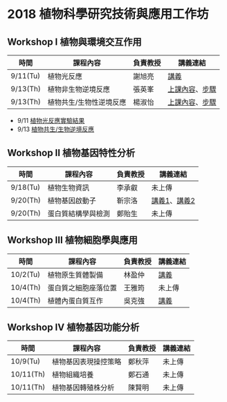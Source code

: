 # 2018 植物科學研究技術與應用工作坊

## Workshop I 植物與環境交互作用

|    時間      |    課程內容 |  負責教授  |         講義連結                |
| ------------ | ------------------ | -----|------------------------------- |
| 9/11(Tu) |  植物光反應 | 謝旭亮|[講義](https://drive.google.com/open?id=1_wXh9_DRjxrMCUBJy1cxuQE8yeRn_knw) |
| 9/13(Th)    |  植物非生物逆境反應 |張英峯| [上課內容](https://drive.google.com/file/d/16zZXGPLAniIlKeByT4a7OgMBB2AnN1hN/view?usp=sharing)、[步驟](https://drive.google.com/open?id=1QjFLIFQ5fyOtzIIxDabaq-84lFnCff7a)          |
|9/13(Th)| 植物共生/生物性逆境反應|楊淑怡| [上課內容](https://drive.google.com/file/d/1X5fVdIoEAf8Pyii9AJBawKvKJQ5CyFbc/view?usp=sharing)、[步驟](https://drive.google.com/open?id=1lXSDh_ID2lxA9-1ZQusJTqXprVQV9IP2) |

* 9/11 [植物光反應實驗結果](https://drive.google.com/drive/folders/1qzRK3r7Bs-1CtEupOcQUb23xzh_2Wn7g)
* 9/13 [植物共生/生物逆境反應](https://drive.google.com/drive/folders/1HjMOVMsZ1RUOAG0fuPop8AtiLxrssCDh?usp=sharing)

## Workshop II 植物基因特性分析

|    時間      |    課程內容 |  負責教授  |         講義連結                |
| ------------ | ------------------ | -----|------------------------------- |
| 9/18(Tu) |  植物生物資訊 | 李承叡|未上傳 |
| 9/20(Th)    |  植物基因啟動子 |靳宗洛|[講義1](https://drive.google.com/file/d/1TyZJiT9ZHDalYv5I847roZWtaolsT1gq/view?usp=sharing)、[講義2](https://drive.google.com/file/d/1bTwnJXb6-Sx2VwPansJYTSk1Wov5a4yz/view?usp=sharing)          |
|9/20(Th)| 蛋白質結構學與檢測|鄭貽生| 未上傳|

## Workshop III 植物細胞學與應用

|    時間      |    課程內容 |  負責教授  |         講義連結                |
| ------------ | ------------------ | -----|------------------------------- |
| 10/2(Tu) |  植物原生質體製備 | 林盈仲|[講義](https://drive.google.com/open?id=1Rkcl4LP_PZC_IWOdZkuwZfyZz18_silQ) |
| 10/4(Th)    | 蛋白質之細胞座落位置 |王雅筠| 未上傳          |
|10/4(Th)| 植體內蛋白質互作|吳克強| [講義](https://drive.google.com/open?id=1TyZJiT9ZHDalYv5I847roZWtaolsT1gq) |

## Workshop IV 植物基因功能分析

|    時間      |    課程內容 |  負責教授  |         講義連結                |
| ------------ | ------------------ | -----|------------------------------- |
| 10/9(Tu) |  植物基因表現操控策略 | 鄭秋萍|未上傳 |
| 10/11(Th)    | 植物組織培養 |鄭石通| 未上傳         |
|10/11(Th)| 植物基因轉殖株分析|陳賢明| 未上傳|
